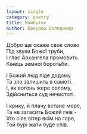 ```yaml
---
layout: single
category: poetry
title: Майбутнє
author: Бреурош Володимир
---
```


Добро ще скаже своє слово  
Під звуки Божої труби,  
І глас Архангела промовить  
Кінець земної боротьби.  

І Божий люд піде додому  
Та зло залишить в самоті.  
І, як вогонь жере солому,  
Здійсниться суд нечистоті.  

І крику, й плачу встане море,  
Та не загасить Божий гнів -  
Хто сіяв вітер всім на горе,  
Той бурі жати буде спів.  
